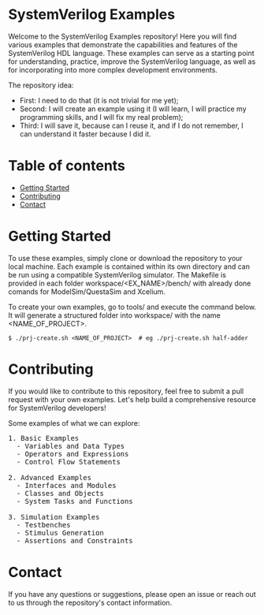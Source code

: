 SystemVerilog Examples
======================

Welcome to the SystemVerilog Examples repository! Here you will find various examples that demonstrate the capabilities and features of the SystemVerilog HDL language. These examples can serve as a starting point for understanding, practice, improve the SystemVerilog language, as well as for incorporating into more complex development environments.

The repository idea:

- First: I need to do that (it is not trivial for me yet);
- Second: I will create an example using it (I will learn, I will practice my programming skills, and I will fix my real problem);
- Third: I will save it, because can I reuse it, and if I do not remember, I can understand it faster because I did it.

Table of contents
=================

<!--ts-->
   * [Getting Started](#getting-started)
   * [Contributing](#contributing)
   * [Contact](#contact)
<!--te-->


Getting Started
===============

To use these examples, simply clone or download the repository to your local machine. Each example is contained within its own directory and can be run using a compatible SystemVerilog simulator. The Makefile is provided in each folder workspace/<EX_NAME>/bench/ with already done comands for ModelSim/QuestaSim and Xcelium.

To create your own examples, go to tools/ and execute the command below. It will generate a structured folder into workspace/ with the name <NAME_OF_PROJECT>.

```
$ ./prj-create.sh <NAME_OF_PROJECT>  # eg ./prj-create.sh half-adder
```

Contributing
============

If you would like to contribute to this repository, feel free to submit a pull request with your own examples. Let's help build a comprehensive resource for SystemVerilog developers!

Some examples of what we can explore:

<pre>
1. Basic Examples
  - Variables and Data Types
  - Operators and Expressions
  - Control Flow Statements

2. Advanced Examples
  - Interfaces and Modules
  - Classes and Objects
  - System Tasks and Functions

3. Simulation Examples
  - Testbenches
  - Stimulus Generation
  - Assertions and Constraints
</pre>

Contact
=======

If you have any questions or suggestions, please open an issue or reach out to us through the repository's contact information.
